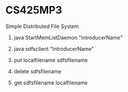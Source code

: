 # CS425MP3
Simple Distributed File System

1. java StartMemListDaemon "IntroducerName"
2. java sdfsclient "IntroducerName"

3. put localfilename sdfsfilename
4. delete sdfsfilename
5. get sdfsfilename localfilename 
